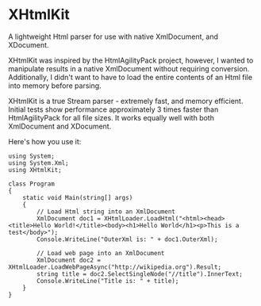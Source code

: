 # XHtmlKit
A lightweight Html parser for use with native XmlDocument, and XDocument. 

XHtmlKit was inspired by the HtmlAgilityPack project, however, I wanted to manipulate results in a native XmlDocument without requiring conversion. Additionally, I didn't want to have to load the entire contents of an Html file into memory before parsing. 

XHtmlKit is a true Stream parser - extremely fast, and memory efficient. Initial tests show performance approximately 3 times faster than HtmlAgilityPack for all file sizes. It works equally well with both XmlDocument and XDocument. 

Here's how you use it: 

~~~~
using System;
using System.Xml;
using XHtmlKit;

class Program
{
    static void Main(string[] args)
    {
        // Load Html string into an XmlDocument 
        XmlDocument doc1 = XHtmlLoader.LoadHtml("<html><head><title>Hello World!</title><body><h1>Hello World</h1><p>This is a test</body>");
        Console.WriteLine("OuterXml is: " + doc1.OuterXml);

        // Load web page into an XmlDocument 
        XmlDocument doc2 = XHtmlLoader.LoadWebPageAsync("http://wikipedia.org").Result;
        string title = doc2.SelectSingleNode("//title").InnerText;
        Console.WriteLine("Title is: " + title);
    }
}

~~~~
